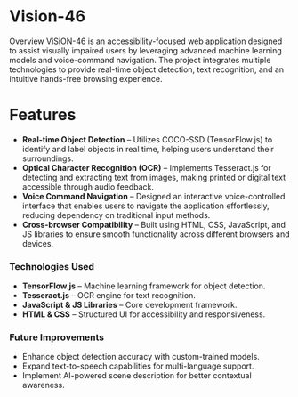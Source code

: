 # Vision-46
Overview
ViSiON-46 is an accessibility-focused web application designed to assist visually impaired users by leveraging advanced machine learning models and voice-command navigation. The project integrates multiple technologies to provide real-time object detection, text recognition, and an intuitive hands-free browsing experience.

# Features  
- **Real-time Object Detection** – Utilizes COCO-SSD (TensorFlow.js) to identify and label objects in real time, helping users understand their surroundings.  
- **Optical Character Recognition (OCR)** – Implements Tesseract.js for detecting and extracting text from images, making printed or digital text accessible through audio feedback.  
- **Voice Command Navigation** – Designed an interactive voice-controlled interface that enables users to navigate the application effortlessly, reducing dependency on traditional input methods.  
- **Cross-browser Compatibility** – Built using HTML, CSS, JavaScript, and JS libraries to ensure smooth functionality across different browsers and devices.  

### Technologies Used  
- **TensorFlow.js** – Machine learning framework for object detection.  
- **Tesseract.js** – OCR engine for text recognition.  
- **JavaScript & JS Libraries** – Core development framework.  
- **HTML & CSS** – Structured UI for accessibility and responsiveness.  

### Future Improvements  
- Enhance object detection accuracy with custom-trained models.  
- Expand text-to-speech capabilities for multi-language support.  
- Implement AI-powered scene description for better contextual awareness.  
